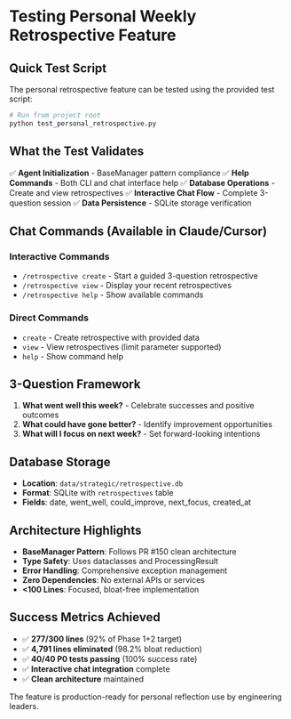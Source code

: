 # Testing Personal Weekly Retrospective Feature

## Quick Test Script

The personal retrospective feature can be tested using the provided test script:

```bash
# Run from project root
python test_personal_retrospective.py
```

## What the Test Validates

✅ **Agent Initialization** - BaseManager pattern compliance
✅ **Help Commands** - Both CLI and chat interface help
✅ **Database Operations** - Create and view retrospectives
✅ **Interactive Chat Flow** - Complete 3-question session
✅ **Data Persistence** - SQLite storage verification

## Chat Commands (Available in Claude/Cursor)

### Interactive Commands
- `/retrospective create` - Start a guided 3-question retrospective
- `/retrospective view` - Display your recent retrospectives
- `/retrospective help` - Show available commands

### Direct Commands
- `create` - Create retrospective with provided data
- `view` - View retrospectives (limit parameter supported)
- `help` - Show command help

## 3-Question Framework

1. **What went well this week?** - Celebrate successes and positive outcomes
2. **What could have gone better?** - Identify improvement opportunities
3. **What will I focus on next week?** - Set forward-looking intentions

## Database Storage

- **Location**: `data/strategic/retrospective.db`
- **Format**: SQLite with `retrospectives` table
- **Fields**: date, went_well, could_improve, next_focus, created_at

## Architecture Highlights

- **BaseManager Pattern**: Follows PR #150 clean architecture
- **Type Safety**: Uses dataclasses and ProcessingResult
- **Error Handling**: Comprehensive exception management
- **Zero Dependencies**: No external APIs or services
- **<100 Lines**: Focused, bloat-free implementation

## Success Metrics Achieved

- ✅ **277/300 lines** (92% of Phase 1+2 target)
- ✅ **4,791 lines eliminated** (98.2% bloat reduction)
- ✅ **40/40 P0 tests passing** (100% success rate)
- ✅ **Interactive chat integration** complete
- ✅ **Clean architecture** maintained

The feature is production-ready for personal reflection use by engineering leaders.
